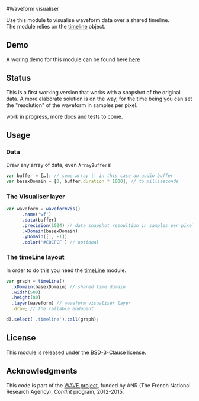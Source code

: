 <link rel="stylesheet" href="css/style.css">

#Waveform visualiser

Use this module to visualise waveform data over a shared timeline.  
The module relies on the [timeline](https://github.com/Ircam-RnD/timeLine) object.

<div class="only-readme">
<h2>Demo</h2>
<p>A woring demo for this module can be found here <a href="https://ircam-rnd.github.io/waveform-vis/">here</a></p>
</div>

<div class="soom"></div>
<div class="timeline"></div>

## Status

This is a first working version that works with a snapshot of the original data. A more elaborate solution is on the way, for the time being you can set the "resolution" of the waveform in samples per pixel.

work in progress, more docs and tests to come.

## Usage

### Data
Draw any array of data, even `ArrayBuffer`s!

```js
var buffer = […]; // some array || in this case an audio buffer
var basexDomain = [0, buffer.duration * 1000]; // to milliseconds
```

### The Visualiser layer
```js
var waveform = waveformVis()
      .name('wf')
      .data(buffer)
      .precision(1024) // data snapshot resoultion in samples per pixel
      .xDomain(basexDomain)
      .yDomain([1, -1])
      .color('#C0CFCF') // optional
```

### The timeLine layout
In order to do this you need the [timeLine](https://github.com/Ircam-RnD/timeLine) module.
```js
var graph = timeLine()
  .xDomain(basexDomain) // shared time domain
  .width(500)
  .height(80)
  .layer(waveform) // waveform visualiser layer
  .draw; // the callable endpoint

d3.select('.timeline').call(graph);
```

<div class="only-readme">
<h2>License</h2>
<p>This module is released under the <a href="http://opensource.org/licenses/BSD-3-Clause">BSD-3-Clause license</a>.</p>

<h2>Acknowledgments</h2>
<p>This code is part of the <a href="http://wave.ircam.fr">WAVE project</a>, funded by ANR (The French National Research Agency), <em>ContInt</em> program, 2012-2015.</p>
</div>

<script src="//cdnjs.cloudflare.com/ajax/libs/d3/3.4.8/d3.min.js"></script>
<script src="//rawgit.com/Ircam-RnD/timeLine/master/timeLine.min.js"></script>
<script src="js/zoomer.min.js"></script>
<script src="//rawgit.com/Ircam-RnD/waveform-vis/master/waveform-vis.min.js"></script>
<script>
  (function () {
  
  window.audioContext = window.audioContext || new AudioContext();

  // createBufferLoader()
  // .load('/'+ path + '/snd/mindbox.mp3').then(function(b) {
  //   loaded(b.getChannelData(0));
  // }, err, function(progress){});

  var request = new XMLHttpRequest();
  request.open("GET", 'snd/mindbox.mp3', true);
  request.responseType = "arraybuffer";
  request.addEventListener('load', function() {
     audioContext.decodeAudioData(this.response, function(b) {
        var bdata = b.getChannelData(0);
        bdata.sampleRate = b.sampleRate;
        bdata.duration = b.duration;
        loaded(bdata);
    }, function err(e){ console.error(e);});
  });
  request.send();

  function loaded(buffer) {

    var basexDomain = [0, buffer.duration * 1000];

    // Timeline
    // --------
    var graph = timeLine()
      .width(800)
      .height(150)
      // .data(model.data)
      .xDomain(basexDomain)
      .margin({top: 0, right: 0, bottom: 0, left: 0}); // segment editor layer

    // brush layer
    // ------------
    // var brush = brushVis().name('bruce');
    // graph.layer(brush);
    // // Brush interaction
    // brush.on('brush', function(extent) {
    //   // manually applying brush per layer
    //   // var ly = graph.layers['segments'];
    //   // if(ly.hasOwnProperty('brushItem')) ly.brushItem(extent, 'x');
    // })
    // .on('brushend', function(){
    //   this.clear();
    // });

    // segments layer
    // --------------
    // graph.layer(
    //   // segmentVis()
    //   segmentEdit()
    //   .xDomain(basexDomain)
    //   .dataView(model.view)
    //   .name('segments')
    //   // .top(15)
    //   .opacity(0.50));

    // waveform layer
    // --------------
    graph.layer(waveformVis()
      .name('waveform')
      .data(buffer)
      // .precision(2048)
      .precision(1024)
      // .precision(512) // samples per pixel
      // .precision(128)
      .xDomain(basexDomain)
      // .yDomain([-1, 1])
      .yDomain([1, -1])
      .color('#2980b9')
    );


    // Zoom behaviour/layer
    // ---------------------
    var zoomr = zoomer()
      .graph(graph)
      .on('mousemove', function(evt) {
        // sends evt {anchor: zx, factor: zFactor, delta: {x: deltaX, y: deltaY}}
        graph.xZoom(evt);
        d3.select('.xaxis').call(xAxis); // redraw axis
      })
      .on('mouseup', function(evt) {
        graph.xZoomSet();
        xAxis.scale(graph.xScale);
        d3.select('.xaxis').call(xAxis); // redraw axis
      });

    d3.select('.soom')
      .append('svg')
      .attr('width', 800)
      .attr('height', 30)
      .call(zoomr.draw);

    // draw
    // -----
    d3.select('.timeline').call(graph.draw);
  
    // axis for the zoom
    // ------------------
    var xAxis = d3.svg.axis()
      .scale(graph.xScale)
      .tickSize(1)
      .tickFormat(function(d){
        var date = new Date(d);
        var format = d3.time.format("%M:%S");
        return format(date);
      });

    d3.select('.soom svg')
      .append('g')
      .attr('class', 'xaxis')
      .attr("transform", "translate(0,0)")
      .attr('fill', '#555').call(xAxis);

    // // Data manipulation interactions
    // // ------------------------------

    // collection.on('add', function(e){
    //   seg.update();
    //   console.log('added', e.toJSON());
    // });

    // var rem;
    // collection.on('remove', function(e){
    //   console.log('rem');
    //   rem = e;
    //   seg.update();
    //   console.log('removed', e.toJSON());
    // });

  }

})();
</script>